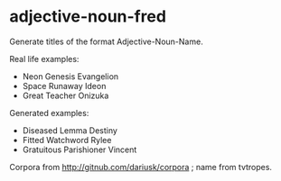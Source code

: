 # adjective-noun-fred

Generate titles of the format Adjective-Noun-Name.

Real life examples:

* Neon Genesis Evangelion
* Space Runaway Ideon
* Great Teacher Onizuka


Generated examples:

* Diseased Lemma Destiny
* Fitted Watchword Rylee
* Gratuitous Parishioner Vincent

Corpora from http://gitnub.com/dariusk/corpora ; name from tvtropes.

